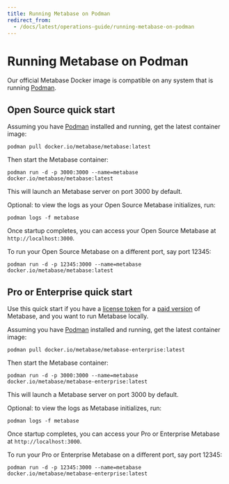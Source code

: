 ```yaml
---
title: Running Metabase on Podman
redirect_from:
  - /docs/latest/operations-guide/running-metabase-on-podman
---
```


# Running Metabase on Podman

Our official Metabase Docker image is compatible on any system that is running [Podman](https://podman.io).

## Open Source quick start

Assuming you have [Podman](https://podman.io) installed and running, get the latest container image:

```
podman pull docker.io/metabase/metabase:latest
```

Then start the Metabase container:

```
podman run -d -p 3000:3000 --name=metabase docker.io/metabase/metabase:latest
```

This will launch an Metabase server on port 3000 by default.

Optional: to view the logs as your Open Source Metabase initializes, run:

```
podman logs -f metabase
```

Once startup completes, you can access your Open Source Metabase at `http://localhost:3000`.

To run your Open Source Metabase on a different port, say port 12345:

```
podman run -d -p 12345:3000 --name=metabase docker.io/metabase/metabase:latest
```

## Pro or Enterprise quick start

Use this quick start if you have a [license token](../paid-features/activating-the-enterprise-edition.md) for a [paid version](https://www.metabase.com/pricing) of Metabase, and you want to run Metabase locally.

Assuming you have [Podman](https://podman.io) installed and running, get the latest container image:

```
podman pull docker.io/metabase/metabase-enterprise:latest
```

Then start the Metabase container:

```
podman run -d -p 3000:3000 --name=metabase docker.io/metabase/metabase-enterprise:latest
```

This will launch a Metabase server on port 3000 by default.

Optional: to view the logs as Metabase initializes, run:

```
podman logs -f metabase
```

Once startup completes, you can access your Pro or Enterprise Metabase at `http://localhost:3000`.

To run your Pro or Enterprise Metabase on a different port, say port 12345:

```
podman run -d -p 12345:3000 --name=metabase docker.io/metabase/metabase-enterprise:latest
```

